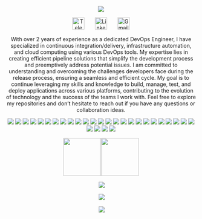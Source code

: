 <p align="center">
  <a href="https://github.com/SheplX"><img src="https://readme-typing-svg.herokuapp.com/?lines=Welcome👋!;Iam%20DevOps%20Engineer;Building%20Different%20Solutions;I%20Love%20Automating%20Everything;Always%20Learning%20New%20Things&font=Fira%20Code&center=true&width=440&height=45&color=f75c7e&vCenter=true&size=22"></a>
<p align="center">
  <a href="https://t.me/CHI_X_NGO"><img width="32px" alt="Telegram" title="Telegram" src="https://github.com/SheplX/SheplX/blob/main/Img/telegram.png"/></a>
  &#8287;&#8287;&#8287;&#8287;&#8287;
  <a href="https://www.linkedin.com/in/shepl/"><img width="32px" alt="Linkedin" title="Linkedin" src="https://github.com/SheplX/SheplX/blob/main/Img/linkedin.png"/></a>
  &#8287;&#8287;&#8287;&#8287;&#8287;
  <a href="mailto:shepl.dev@gmail.com"><img width="32px" alt="Gmail" title="Gmail" src="https://github.com/SheplX/SheplX/blob/main/Img/email.png"/></a>
</p>
<p align="center">
With over 2 years of experience as a dedicated DevOps Engineer, I have specialized in continuous integration/delivery, infrastructure automation, and cloud computing using various DevOps tools. My expertise lies in creating efficient pipeline solutions that simplify the development process and preemptively address potential issues. I am committed to understanding and overcoming the challenges developers face during the release process, ensuring a seamless and efficient cycle. My goal is to continue leveraging my skills and knowledge to build, manage, test, and deploy applications across various platforms, contributing to the evolution of technology and the success of the teams I work with. Feel free to explore my repositories and don’t hesitate to reach out if you have any questions or collaboration ideas.
<p align="center">
  <a href="#"><img src="https://img.shields.io/badge/-Terraform-623CE4?style=for-the-badge&logo=terraform&logoColor=white"></a>
  <a href="#"><img src="https://img.shields.io/badge/-Vault-222222?style=for-the-badge&logo=vault&logoColor=white"></a>
  <a href="#"><img src="https://img.shields.io/badge/-Ansible-EE0000?style=for-the-badge&logo=ansible&logoColor=white"></a>
  <a href="#"><img src="https://img.shields.io/badge/-Docker-2496ED?style=for-the-badge&logo=docker&logoColor=white"></a>
  <a href="#"><img src="https://img.shields.io/badge/-Kubernetes-326CE5?style=for-the-badge&logo=kubernetes&logoColor=white"></a>
  <a href="#"><img src="https://img.shields.io/badge/-OpenShift-EE0000?style=for-the-badge&logo=redhatopenshift&logoColor=white"></a>
  <a href="#"><img src="https://img.shields.io/badge/-Helm-277A9F?style=for-the-badge&logo=helm&logoColor=white"></a>
  <a href="#"><img src="https://img.shields.io/badge/-SonarQube-4E9BCD?style=for-the-badge&logo=sonarqube&logoColor=white"></a>
  <a href="#"><img src="https://img.shields.io/badge/-Nexus-4EAA25?style=for-the-badge&logo=nexus3&logoColor=white"></a>
  <a href="#"><img src="https://img.shields.io/badge/-Microsoft%20SQL%20Server-CC2927?style=for-the-badge&logo=microsoft-sql-server&logoColor=white"></a>
  <a href="#"><img src="https://img.shields.io/badge/-Redis-DC382D?style=for-the-badge&logo=redis&logoColor=white"></a>
  <a href="#"><img src="https://img.shields.io/badge/-MongoDB-47A248?style=for-the-badge&logo=mongodb&logoColor=white"></a>
  <a href="#"><img src="https://img.shields.io/badge/-Nginx-009639?style=for-the-badge&logo=nginx&logoColor=white"></a>
  <a href="#"><img src="https://img.shields.io/badge/-Apache-D22128?style=for-the-badge&logo=apache&logoColor=white"></a>
  <a href="#"><img src="https://img.shields.io/badge/-Microsoft%20IIS-0052CC?style=for-the-badge&logo=internet-information-services&logoColor=white"></a>
  <a href="#"><img src="https://img.shields.io/badge/-API-3C3F42?style=for-the-badge&logo=swagger&logoColor=white"></a>
  <a href="#"><img src="https://img.shields.io/badge/-Jenkins-D24939?style=for-the-badge&logo=jenkins&logoColor=white"></a>
  <a href="#"><img src="https://img.shields.io/badge/-Azure%20DevOps-0078D7?style=for-the-badge&logo=azuredevops&logoColor=white"></a>
  <a href="#"><img src="https://img.shields.io/badge/-msbuild-0078D7?style=for-the-badge&logo=dotnet&logoColor=white"></a>
  <a href="#"><img src="https://img.shields.io/badge/-Visual%20Studio-5C2D91?style=for-the-badge&logo=visual-studio&logoColor=white"></a>
  <a href="#"><img src="https://img.shields.io/badge/-Git-F05032?style=for-the-badge&logo=git&logoColor=white"></a>
  <a href="#"><img src="https://img.shields.io/badge/-GitHub-3776AB?style=for-the-badge&logo=github&logoColor=white"></a>
  <a href="#"><img src="https://img.shields.io/badge/-GitOps-222222?style=for-the-badge&logo=gitops&logoColor=white"></a>
  <a href="#"><img src="https://img.shields.io/badge/-GitHub%20Actions-2088FF?style=for-the-badge&logo=github-actions&logoColor=white"></a>
  <a href="#"><img src="https://img.shields.io/badge/-Argo%20CD-F05032?style=for-the-badge&logo=argo&logoColor=white"></a>
  <a href="#"><img src="https://img.shields.io/badge/-Linux-3C3F42?style=for-the-badge&logo=windows-terminal&logoColor=white"></a>
  <a href="#"><img src="https://img.shields.io/badge/-Bash-222222?style=for-the-badge&logo=gnu-bash&logoColor=white"></a>
  <a href="#"><img src="https://img.shields.io/badge/-powershell-0052CC?style=for-the-badge&logo=powershell&logoColor=white"></a>
  <a href="#"><img src="https://img.shields.io/badge/-Python-3776AB?style=for-the-badge&logo=python&logoColor=white"></a>
</p>
<p align="center" style="font-size:0;">
<a href="https://www.credly.com/badges/33e96ef5-a6c2-4d75-b8ba-a7a1e90a39d5/public_url"><img src="https://images.credly.com/size/680x680/images/00634f82-b07f-4bbd-a6bb-53de397fc3a6/image.png" alt="ACP" width="100" height="100"></a>
<a href="https://www.credly.com/badges/7fd0695c-ddf4-4cdb-99b1-0ea1fdee5cff/public_url"><img src="https://images.credly.com/size/220x220/images/8b8ed108-e77d-4396-ac59-2504583b9d54/cka_from_cncfsite__281_29.png" alt="CKA" width="100" height="100"></a>
</p>
</p>
<p align="center">&nbsp;<img align="center" src="https://github-readme-streak-stats.herokuapp.com/?user=SheplX&layout=compact&theme=radical&hide_border=true"
</p> 
<p align="center">&nbsp;<img align="center" src="https://github-readme-stats-git-masterrstaa-rickstaa.vercel.app/api?username=SheplX&theme=radical&hide_border=true"
</p>
<p align="center">&nbsp;<img align="center" src="https://github-readme-stats-git-masterrstaa-rickstaa.vercel.app/api/top-langs/?username=SheplX&layout=compact&hide_border=true&theme=radical"
</p>
